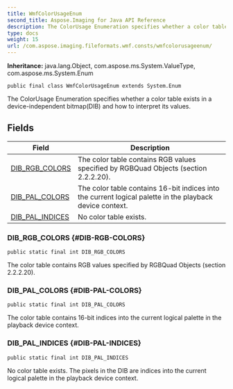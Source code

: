```yaml
---
title: WmfColorUsageEnum
second_title: Aspose.Imaging for Java API Reference
description: The ColorUsage Enumeration specifies whether a color table exists in a device-independent bitmapDIB and how to interpret its values.
type: docs
weight: 15
url: /com.aspose.imaging.fileformats.wmf.consts/wmfcolorusageenum/
---
```

**Inheritance:**
java.lang.Object, com.aspose.ms.System.ValueType, com.aspose.ms.System.Enum
```
public final class WmfColorUsageEnum extends System.Enum
```

The ColorUsage Enumeration specifies whether a color table exists in a device-independent bitmap(DIB) and how to interpret its values.
## Fields

| Field | Description |
| --- | --- |
| [DIB_RGB_COLORS](#DIB-RGB-COLORS) | The color table contains RGB values specified by RGBQuad Objects (section 2.2.2.20). |
| [DIB_PAL_COLORS](#DIB-PAL-COLORS) | The color table contains 16-bit indices into the current logical palette in the playback device context. |
| [DIB_PAL_INDICES](#DIB-PAL-INDICES) | No color table exists. |
### DIB_RGB_COLORS {#DIB-RGB-COLORS}
```
public static final int DIB_RGB_COLORS
```


The color table contains RGB values specified by RGBQuad Objects (section 2.2.2.20).

### DIB_PAL_COLORS {#DIB-PAL-COLORS}
```
public static final int DIB_PAL_COLORS
```


The color table contains 16-bit indices into the current logical palette in the playback device context.

### DIB_PAL_INDICES {#DIB-PAL-INDICES}
```
public static final int DIB_PAL_INDICES
```


No color table exists. The pixels in the DIB are indices into the current logical palette in the playback device context.

